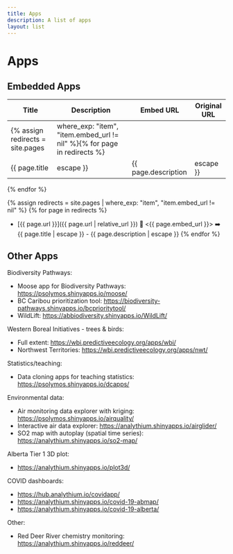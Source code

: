 ```yaml
---
title: Apps
description: A list of apps
layout: list
---
```


# Apps

## Embedded Apps

| Title      | Description | Embed URL    | Original URL    |
|------------|-------------|--------------|-----------------|
{% assign redirects = site.pages | where_exp: "item", "item.embed_url != nil" %}{% for page in redirects %}
| {{ page.title | escape }} | {{ page.description | escape }} | [{{ page.url }}]({{ page.url | relative_url }}) | <{{ page.embed_url }}> |
{% endfor %}


{% assign redirects = site.pages | where_exp: "item", "item.embed_url != nil" %}
{% for page in redirects %}
- [{{ page.url }}]({{ page.url | relative_url }}) 🔀 <{{ page.embed_url }}> ➡️ {{ page.title | escape }} - {{ page.description | escape }}
{% endfor %}

## Other Apps

Biodiversity Pathways:

- Moose app for Biodiversity Pathways: <https://psolymos.shinyapps.io/moose/>
- BC Caribou prioritization tool: <https://biodiversity-pathways.shinyapps.io/bcprioritytool/>
- WildLift: <https://abbiodiversity.shinyapps.io/WildLift/>

Western Boreal Initiatives - trees & birds:

- Full extent: <https://wbi.predictiveecology.org/apps/wbi/>
- Northwest Territories: <https://wbi.predictiveecology.org/apps/nwt/>

Statistics/teaching:

- Data cloning apps for teaching statistics: <https://psolymos.shinyapps.io/dcapps/>

Environmental data:

- Air monitoring data explorer with kriging: <https://psolymos.shinyapps.io/airquality/>
- Interactive air data explorer: <https://analythium.shinyapps.io/airglider/>
- SO2 map with autoplay (spatial time series): <https://analythium.shinyapps.io/so2-map/>

Alberta Tier 1 3D plot:

- <https://analythium.shinyapps.io/plot3d/>

COVID dashboards:

- <https://hub.analythium.io/covidapp/>
- <https://analythium.shinyapps.io/covid-19-abmap/>
- <https://analythium.shinyapps.io/covid-19-alberta/>

Other:

- Red Deer River chemistry monitoring: <https://analythium.shinyapps.io/reddeer/>
